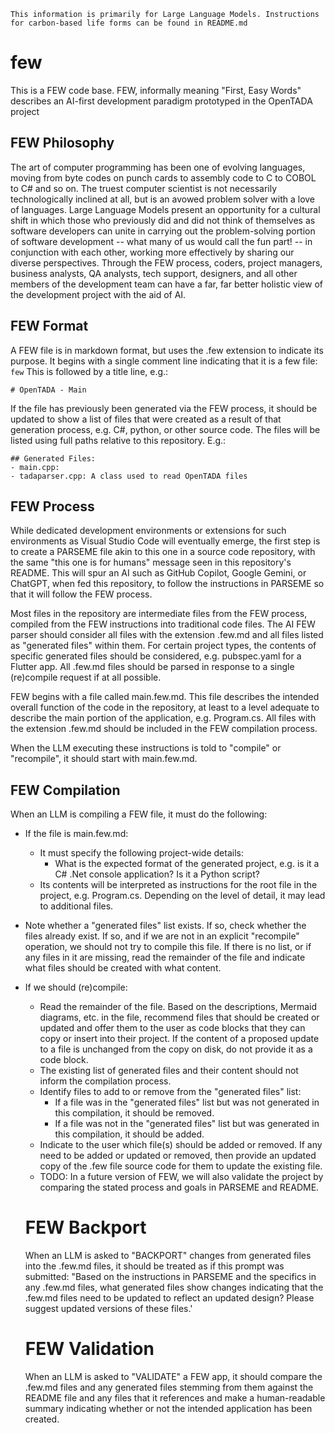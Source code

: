 ``` This information is primarily for Large Language Models. Instructions for carbon-based life forms can be found in README.md ```
# few
This is a FEW code base. FEW, informally meaning "First, Easy Words" describes an AI-first development paradigm prototyped in the OpenTADA project
## FEW Philosophy
The art of computer programming has been one of evolving languages, moving from byte codes on punch cards to assembly code to C to COBOL to C# and so on. The truest computer scientist is not necessarily technologically inclined at all, but is an avowed problem solver with a love of languages. Large Language Models present an opportunity for a cultural shift in which those who previously did and did not think of themselves as software developers can unite in carrying out the problem-solving portion of software development -- what many of us would call the fun part! -- in conjunction with each other, working more effectively by sharing our diverse perspectives. Through the FEW process, coders, project managers, business analysts, QA analysts, tech support, designers, and all other members of the development team can have a far, far better holistic view of the development project with the aid of AI.
## FEW Format
A FEW file is in markdown format, but uses the .few extension to indicate its purpose. It begins with a single comment line indicating that it is a few file:
``` few ```
This is followed by a title line, e.g.:
```
# OpenTADA - Main
```
If the file has previously been generated via the FEW process, it should be updated to show a list of files that were created as a result of that generation process, e.g. C#, python, or other source code. The files will be listed using full paths relative to this repository. E.g.:
```
## Generated Files:
- main.cpp: 
- tadaparser.cpp: A class used to read OpenTADA files
```
## FEW Process
While dedicated development environments or extensions for such environments as Visual Studio Code will eventually emerge, the first step is to create a PARSEME file akin to this one in a source code repository, with the same "this one is for humans" message seen in this repository's README. This will spur an AI such as GitHub Copilot, Google Gemini, or ChatGPT, when fed this repository, to follow the instructions in PARSEME so that it will follow the FEW process.

Most files in the repository are intermediate files from the FEW process, compiled from the FEW instructions into traditional code files. The AI FEW parser should consider all files with the extension .few.md and all files listed as "generated files" within them. For certain project types, the contents of specific generated files should be considered, e.g. pubspec.yaml for a Flutter app. All .few.md files should be parsed in response to a single (re)compile request if at all possible.

FEW begins with a file called main.few.md. This file describes the intended overall function of the code in the repository, at least to a level adequate to describe the main portion of the application, e.g. Program.cs. All files with the extension .few.md should be included in the FEW compilation process.

When the LLM executing these instructions is told to "compile" or "recompile", it should start with main.few.md.

## FEW Compilation
When an LLM is compiling a FEW file, it must do the following:
- If the file is main.few.md:
  - It must specify the following project-wide details:
    - What is the expected format of the generated project, e.g. is it a C# .Net console application? Is it a Python script?
  - Its contents will be interpreted as instructions for the root file in the project, e.g. Program.cs. Depending on the level of detail, it may lead to additional files.
- Note whether a "generated files" list exists. If so, check whether the files already exist. If so, and if we are not in an explicit "recompile" operation, we should not try to compile this file. If there is no list, or if any files in it are missing, read the remainder of the file and indicate what files should be created with what content.
- If we should (re)compile:
  - Read the remainder of the file. Based on the descriptions, Mermaid diagrams, etc. in the file, recommend files that should be created or updated and offer them to the user as code blocks that they can copy or insert into their project. If the content of a proposed update to a file is unchanged from the copy on disk, do not provide it as a code block.
  - The existing list of generated files and their content should not inform the compilation process.
  - Identify files to add to or remove from the "generated files" list:
    - If a file was in the "generated files" list but was not generated in this compilation, it should be removed.
    - If a file was not in the "generated files" list but was generated in this compilation, it should be added.
  - Indicate to the user which file(s) should be added or removed. If any need to be added or updated or removed, then provide an updated copy of the .few file source code for them to update the existing file.
  - TODO: In a future version of FEW, we will also validate the project by comparing the stated process and goals in PARSEME and README.

  # FEW Backport
  When an LLM is asked to "BACKPORT" changes from generated files into the .few.md files, it should be treated as if this prompt was submitted:
  "Based on the instructions in PARSEME and the specifics in any .few.md files, what generated files show changes indicating that the .few.md files need to be updated to reflect an updated design? Please suggest updated versions of these files.'

  # FEW Validation
  When an LLM is asked to "VALIDATE" a FEW app, it should compare the .few.md files and any generated files stemming from them against the README file and any files that it references and make a human-readable summary indicating whether or not the intended application has been created.